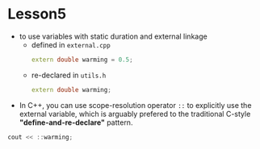 # Lesson5
- to use variables with static duration and external linkage
  - defined in `external.cpp`
    ```C++
    extern double warming = 0.5; 
    ```
  - re-declared in `utils.h`
    ```C++
    extern double warming;
    ```
- In C++, you can use scope-resolution operator `::` to explicitly use the external variable, which is arguably prefered to the traditional C-style **"define-and-re-declare"** pattern.
```C++
cout << ::warming;
```
